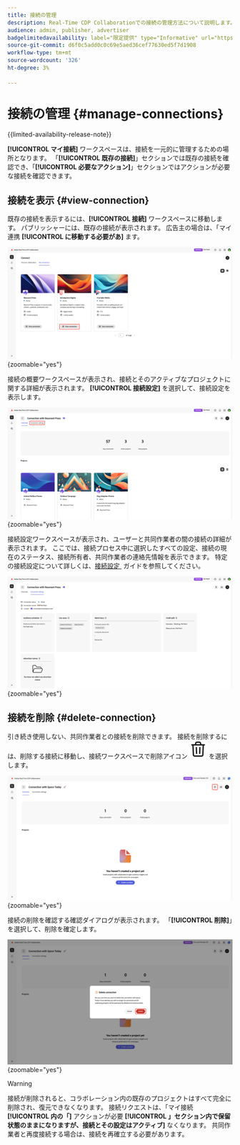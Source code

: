 ```yaml
---
title: 接続の管理
description: Real-Time CDP Collaborationでの接続の管理方法について説明します。
audience: admin, publisher, advertiser
badgelimitedavailability: label="限定提供" type="Informative" url="https://helpx.adobe.com/legal/product-descriptions/real-time-customer-data-platform-collaboration.html newtab=true"
source-git-commit: d6f0c5add0c0c69e5aed36cef77630ed5f7d1908
workflow-type: tm+mt
source-wordcount: '326'
ht-degree: 3%

---
```


# 接続の管理 {#manage-connections}

{{limited-availability-release-note}}

**[!UICONTROL マイ接続]** ワークスペースは、接続を一元的に管理するための場所となります。 「**[!UICONTROL 既存の接続]**」セクションでは既存の接続を確認でき、「**[!UICONTROL 必要なアクション]**」セクションではアクションが必要な接続を確認できます。

## 接続を表示 {#view-connection}

既存の接続を表示するには、**[!UICONTROL 接続]** ワークスペースに移動します。 パブリッシャーには、既存の接続が表示されます。 広告主の場合は、「マイ連携 **[!UICONTROL に移動する必要があ]** ます。

![&#x200B; マイ接続ワークスペースの接続でハイライト表示された「接続を表示」オプション &#x200B;](/help/assets/connect/manage-connections/view-connection.png){zoomable="yes"}

接続の概要ワークスペースが表示され、接続とそのアクティブなプロジェクトに関する詳細が表示されます。 **[!UICONTROL 接続設定]** を選択して、接続設定を表示します。

![&#x200B; 接続の概要ワークスペースでハイライト表示された「接続設定」オプション &#x200B;](/help/assets/connect/manage-connections/connection-overview.png){zoomable="yes"}

接続設定ワークスペースが表示され、ユーザーと共同作業者の間の接続の詳細が表示されます。 ここでは、接続プロセス中に選択したすべての設定、接続の現在のステータス、接続所有者、共同作業者の連絡先情報を表示できます。 特定の接続設定について詳しくは、[&#x200B; 接続設定 &#x200B;](/help/guide/connect/establishing-connections.md#connection-settings) ガイドを参照してください。

![&#x200B; 接続の詳細が表示されている接続設定ワークスペース。](/help/assets/connect/manage-connections/connection-settings.png){zoomable="yes"}

## 接続を削除 {#delete-connection}

引き続き使用しない、共同作業者との接続を削除できます。 接続を削除するには、削除する接続に移動し、接続ワークスペースで削除アイコン ![&#x200B; 削除アイコン &#x200B;](/help/assets/common/delete.svg) を選択します。

![&#x200B; 接続ワークスペースでハイライト表示された削除アイコン。](/help/assets/connect/establish-connection/delete-option.png){zoomable="yes"}

接続の削除を確認する確認ダイアログが表示されます。 「**[!UICONTROL 削除]**」を選択して、削除を確定します。

![&#x200B; 接続を削除するための確認ダイアログ。](/help/assets/connect/establish-connection/delete-confirmation-dialog.png){zoomable="yes"}

>[!WARNING]
>
>接続が削除されると、コラボレーション内の既存のプロジェクトはすべて完全に削除され、復元できなくなります。 接続リクエストは、「マイ接続 **[!UICONTROL 内の「]** アクションが必要 **[!UICONTROL 」セクション内で保留状態のままになりますが、接続とその設定はアクティブ]** なくなります。 共同作業者と再度接続する場合は、接続を再確立する必要があります。
